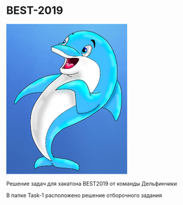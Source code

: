 # BEST-2019
![](logo.png)

Решение задач для хакатона BEST2019 от команды Дельфинчики

В папке Task-1 расположено решение отборочного задания
